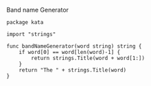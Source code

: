 Band name Generator

    package kata
    
    import "strings"
    
    func bandNameGenerator(word string) string {
        if word[0] == word[len(word)-1] {
            return strings.Title(word + word[1:])
        }
        return "The " + strings.Title(word)
    }
